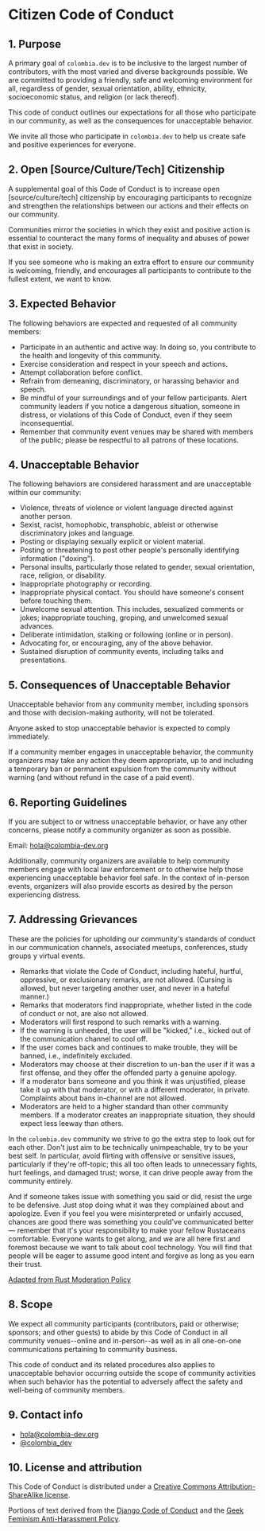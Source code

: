 # Citizen Code of Conduct

## 1. Purpose

A primary goal of `colombia.dev` is to be inclusive to the largest number of
contributors, with the most varied and diverse backgrounds possible. We
are committed to providing a friendly, safe and welcoming environment for all,
regardless of gender, sexual orientation, ability, ethnicity, socioeconomic
status, and religion (or lack thereof).

This code of conduct outlines our expectations for all those who participate in
our community, as well as the consequences for unacceptable behavior.

We invite all those who participate in `colombia.dev` to help us create safe and
positive experiences for everyone.

## 2. Open [Source/Culture/Tech] Citizenship

A supplemental goal of this Code of Conduct is to increase open
[source/culture/tech] citizenship by encouraging participants to recognize and
strengthen the relationships between our actions and their effects on our
community.

Communities mirror the societies in which they exist and positive action is
essential to counteract the many forms of inequality and abuses of power that
exist in society.

If you see someone who is making an extra effort to ensure our community is
welcoming, friendly, and encourages all participants to contribute to the
fullest extent, we want to know.

## 3. Expected Behavior

The following behaviors are expected and requested of all community members:

* Participate in an authentic and active way. In doing so, you contribute to
  the health and longevity of this community.
* Exercise consideration and respect in your speech and actions.
* Attempt collaboration before conflict.
* Refrain from demeaning, discriminatory, or harassing behavior and speech.
* Be mindful of your surroundings and of your fellow participants. Alert
  community leaders if you notice a dangerous situation, someone in distress,
or violations of this Code of Conduct, even if they seem inconsequential.
* Remember that community event venues may be shared with members of the
  public; please be respectful to all patrons of these locations.

## 4. Unacceptable Behavior

The following behaviors are considered harassment and are unacceptable within
our community:

* Violence, threats of violence or violent language directed against another
  person.
* Sexist, racist, homophobic, transphobic, ableist or otherwise discriminatory
  jokes and language.
* Posting or displaying sexually explicit or violent material.
* Posting or threatening to post other people's personally identifying
  information ("doxing").
* Personal insults, particularly those related to gender, sexual orientation,
  race, religion, or disability.
* Inappropriate photography or recording.
* Inappropriate physical contact. You should have someone's consent before
  touching them.
* Unwelcome sexual attention. This includes, sexualized comments or jokes;
  inappropriate touching, groping, and unwelcomed sexual advances.
* Deliberate intimidation, stalking or following (online or in person).
* Advocating for, or encouraging, any of the above behavior.
* Sustained disruption of community events, including talks and presentations.

## 5. Consequences of Unacceptable Behavior

Unacceptable behavior from any community member, including sponsors and those
with decision-making authority, will not be tolerated.

Anyone asked to stop unacceptable behavior is expected to comply immediately.

If a community member engages in unacceptable behavior, the community organizers
may take any action they deem appropriate, up to and including a temporary ban
or permanent expulsion from the community without warning (and without refund in
the case of a paid event).

## 6. Reporting Guidelines

If you are subject to or witness unacceptable behavior, or have any other
concerns, please notify a community organizer as soon as possible.

Email: hola@colombia-dev.org

Additionally, community organizers are available to help community members
engage with local law enforcement or to otherwise help those experiencing
unacceptable behavior feel safe. In the context of in-person events, organizers
will also provide escorts as desired by the person experiencing distress.

## 7. Addressing Grievances

These are the policies for upholding our community's standards of conduct in our
communication channels, associated meetups, conferences, study groups y virtual
events.

* Remarks that violate the Code of Conduct, including hateful,
  hurtful, oppressive, or exclusionary remarks, are not allowed. (Cursing is
  allowed, but never targeting another user, and never in a hateful manner.)
* Remarks that moderators find inappropriate, whether listed in the code of
  conduct or not, are also not allowed.
* Moderators will first respond to such remarks with a warning.
* If the warning is unheeded, the user will be "kicked," i.e., kicked out of
  the communication channel to cool off.
* If the user comes back and continues to make trouble, they will be banned,
  i.e., indefinitely excluded.
* Moderators may choose at their discretion to un-ban the user if it was a
  first offense, and they offer the offended party a genuine apology.
* If a moderator bans someone and you think it was unjustified, please take it
  up with that moderator, or with a different moderator, in private.
  Complaints about bans in-channel are not allowed.
* Moderators are held to a higher standard than other community members. If a
  moderator creates an inappropriate situation, they should expect less leeway
  than others.

In the `colombia.dev` community we strive to go the extra step to look out for
each other. Don't just aim to be technically unimpeachable, try to be your best
self. In particular, avoid flirting with offensive or sensitive issues,
particularly if they're off-topic; this all too often leads to unnecessary
fights, hurt feelings, and damaged trust; worse, it can drive people away from
the community entirely.

And if someone takes issue with something you said or did, resist the urge to be
defensive. Just stop doing what it was they complained about and apologize. Even
if you feel you were misinterpreted or unfairly accused, chances are good there
was something you could've communicated better — remember that it's your
responsibility to make your fellow Rustaceans comfortable. Everyone wants to get
along, and we are all here first and foremost because we want to talk about cool
technology. You will find that people will be eager to assume good intent and
forgive as long as you earn their trust.

[Adapted from Rust Moderation Policy](https://github.com/rust-lang/rust/wiki/Note-development-policy#moderation)

## 8. Scope

We expect all community participants (contributors, paid or otherwise; sponsors;
and other guests) to abide by this Code of Conduct in all community
venues--online and in-person--as well as in all one-on-one communications
pertaining to community business.

This code of conduct and its related procedures also applies to unacceptable
behavior occurring outside the scope of community activities when such behavior
has the potential to adversely affect the safety and well-being of community
members.

## 9. Contact info

* hola@colombia-dev.org
* [@colombia_dev](https://twitter.com/colombia_dev)

## 10. License and attribution

This Code of Conduct is distributed under a [Creative Commons
Attribution-ShareAlike license](http://creativecommons.org/licenses/by-sa/3.0/).

Portions of text derived from the [Django Code of
Conduct](https://www.djangoproject.com/conduct/) and the [Geek Feminism
Anti-Harassment
Policy](http://geekfeminism.wikia.com/wiki/Conference_anti-harassment/Policy).
